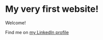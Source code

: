 # My very first website! 

Welcome! 

Find me on [my LinkedIn profile](https://www.linkedin.com/in/waiyinsin/)
